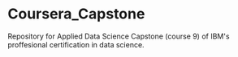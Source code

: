 # Coursera_Capstone
Repository for Applied Data Science Capstone (course 9) of IBM's proffesional certification in data science.
